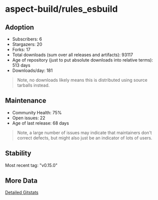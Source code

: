 # aspect-build/rules_esbuild

## Adoption

- Subscribers: 6
- Stargazers: 20
- Forks: 17
- Total downloads (sum over all releases and artifacts): 93117
- Age of repository (just to put absolute downloads into relative terms): 513 days
- Downloads/day: 181

> Note, no downloads likely means this is distributed using source tarballs instead.

## Maintenance

- Community Health: 75%
- Open issues: 22
- Age of last release: 68 days

> Note, a large number of issues may indicate that maintainers don't correct defects, but might also
> just be an indicator of lots of users.

## Stability

Most recent tag: "v0.15.0"

## More Data

[Detailed Gitstats](/bazel-catalog/gitstats/aspect-build/rules_esbuild)

